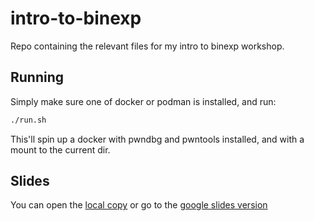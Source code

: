 # intro-to-binexp

Repo containing the relevant files for my intro to binexp workshop.

## Running

Simply make sure one of docker or podman is installed, and run:

```sh
./run.sh
```

This'll spin up a docker with pwndbg and pwntools installed, and with a mount to the current dir.

## Slides

You can open the [local copy](./slides.pdf) or go to the
 [google slides version](https://docs.google.com/presentation/d/122Q0i_hcRCn_UaaZI9GN_HBPee9gRKSYV5vqlsoJaso/edit?usp=sharing)
